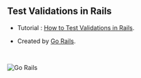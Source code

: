## Test Validations in Rails

- Tutorial : [How to Test Validations in Rails](https://gorails.com/episodes/testing-rails-validations/).

- Created by [Go Rails](https://gorails.com).

<br>

![Go Rails](https://d2i2nj5el4wq1j.cloudfront.net/assets/logo-603a6fca4061e4f05b3c6aa366499601ed24e78bc2becd559fed2ddbb1b7fb33.svg)
